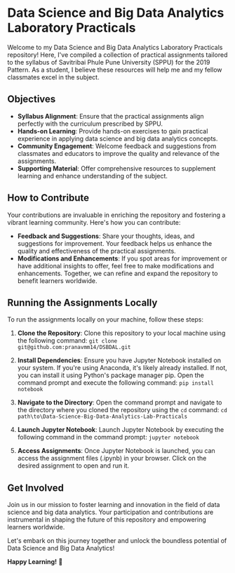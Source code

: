 # Data Science and Big Data Analytics Laboratory Practicals

Welcome to my Data Science and Big Data Analytics Laboratory Practicals repository! Here, I've compiled a collection of practical assignments tailored to the syllabus of Savitribai Phule Pune University (SPPU) for the 2019 Pattern. As a student, I believe these resources will help me and my fellow classmates excel in the subject.

## Objectives

- **Syllabus Alignment**: Ensure that the practical assignments align perfectly with the curriculum prescribed by SPPU.
- **Hands-on Learning**: Provide hands-on exercises to gain practical experience in applying data science and big data analytics concepts.
- **Community Engagement**: Welcome feedback and suggestions from classmates and educators to improve the quality and relevance of the assignments.
- **Supporting Material**: Offer comprehensive resources to supplement learning and enhance understanding of the subject.

## How to Contribute

Your contributions are invaluable in enriching the repository and fostering a vibrant learning community. Here's how you can contribute:

- **Feedback and Suggestions**: Share your thoughts, ideas, and suggestions for improvement. Your feedback helps us enhance the quality and effectiveness of the practical assignments.
- **Modifications and Enhancements**: If you spot areas for improvement or have additional insights to offer, feel free to make modifications and enhancements. Together, we can refine and expand the repository to benefit learners worldwide.


## Running the Assignments Locally

To run the assignments locally on your machine, follow these steps:

1. **Clone the Repository**: Clone this repository to your local machine using the following command:
   ```git clone git@github.com:pranavmm14/DSBDAL.git```

3. **Install Dependencies**: Ensure you have Jupyter Notebook installed on your system. If you're using Anaconda, it's likely already installed. If not, you can install it using Python's package manager pip. Open the command prompt and execute the following command:
  ```pip install notebook```


4. **Navigate to the Directory**: Open the command prompt and navigate to the directory where you cloned the repository using the `cd` command:
  ``` cd path\to\Data-Science-Big-Data-Analytics-Lab-Practicals ```


5. **Launch Jupyter Notebook**: Launch Jupyter Notebook by executing the following command in the command prompt:
  ```jupyter notebook```

6. **Access Assignments**: Once Jupyter Notebook is launched, you can access the assignment files (.ipynb) in your browser. Click on the desired assignment to open and run it.

## Get Involved

Join us in our mission to foster learning and innovation in the field of data science and big data analytics. Your participation and contributions are instrumental in shaping the future of this repository and empowering learners worldwide.

Let's embark on this journey together and unlock the boundless potential of Data Science and Big Data Analytics!

**Happy Learning!** 🚀



